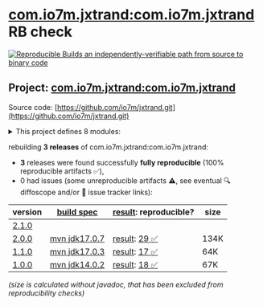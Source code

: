 [com.io7m.jxtrand:com.io7m.jxtrand](https://central.sonatype.com/artifact/com.io7m.jxtrand/com.io7m.jxtrand/versions) RB check
=======

[![Reproducible Builds](https://reproducible-builds.org/images/logos/rb.svg) an independently-verifiable path from source to binary code](https://reproducible-builds.org/)

## Project: [com.io7m.jxtrand:com.io7m.jxtrand](https://central.sonatype.com/artifact/com.io7m.jxtrand/com.io7m.jxtrand/versions)

Source code: [https://github.com/io7m/jxtrand.git](https://github.com/io7m/jxtrand.git)

<details><summary>This project defines 8 modules:</summary>

* [com.io7m.jxtrand:com.io7m.jxtrand](https://central.sonatype.com/artifact/com.io7m.jxtrand/com.io7m.jxtrand/2.0.0)
* [com.io7m.jxtrand:com.io7m.jxtrand.api](https://central.sonatype.com/artifact/com.io7m.jxtrand/com.io7m.jxtrand.api/2.0.0)
* [com.io7m.jxtrand:com.io7m.jxtrand.compiler.api](https://central.sonatype.com/artifact/com.io7m.jxtrand/com.io7m.jxtrand.compiler.api/2.0.0)
* [com.io7m.jxtrand:com.io7m.jxtrand.compiler.basic](https://central.sonatype.com/artifact/com.io7m.jxtrand/com.io7m.jxtrand.compiler.basic/2.0.0)
* [com.io7m.jxtrand:com.io7m.jxtrand.examples](https://central.sonatype.com/artifact/com.io7m.jxtrand/com.io7m.jxtrand.examples/2.0.0)
* [com.io7m.jxtrand:com.io7m.jxtrand.maven_plugin](https://central.sonatype.com/artifact/com.io7m.jxtrand/com.io7m.jxtrand.maven_plugin/2.0.0)
* [com.io7m.jxtrand:com.io7m.jxtrand.tests](https://central.sonatype.com/artifact/com.io7m.jxtrand/com.io7m.jxtrand.tests/2.0.0)
* [com.io7m.jxtrand:com.io7m.jxtrand.vanilla](https://central.sonatype.com/artifact/com.io7m.jxtrand/com.io7m.jxtrand.vanilla/2.0.0)
</details>

rebuilding **3 releases** of com.io7m.jxtrand:com.io7m.jxtrand:
- **3** releases were found successfully **fully reproducible** (100% reproducible artifacts :white_check_mark:),
- 0 had issues (some unreproducible artifacts :warning:, see eventual :mag: diffoscope and/or :memo: issue tracker links):

| version | [build spec](/BUILDSPEC.md) | [result](https://reproducible-builds.org/docs/jvm/): reproducible? | size |
| -- | --------- | ------ | -- |
| [2.1.0](https://central.sonatype.com/artifact/com.io7m.jxtrand/com.io7m.jxtrand/2.1.0/pom) | | | |
| [2.0.0](https://central.sonatype.com/artifact/com.io7m.jxtrand/com.io7m.jxtrand/2.0.0/pom) | [mvn jdk17.0.7](com.io7m.jxtrand-2.0.0.buildspec) | [result](com.io7m.jxtrand-2.0.0.buildinfo): [29 :white_check_mark: ](com.io7m.jxtrand-2.0.0.buildcompare) | 134K |
| [1.1.0](https://central.sonatype.com/artifact/com.io7m.jxtrand/com.io7m.jxtrand/1.1.0/pom) | [mvn jdk17.0.3](com.io7m.jxtrand-1.1.0.buildspec) | [result](com.io7m.jxtrand-1.1.0.buildinfo): [17 :white_check_mark: ](com.io7m.jxtrand-1.1.0.buildcompare) | 64K |
| [1.0.0](https://central.sonatype.com/artifact/com.io7m.jxtrand/com.io7m.jxtrand/1.0.0/pom) | [mvn jdk14.0.2](com.io7m.jxtrand-1.0.0.buildspec) | [result](com.io7m.jxtrand-1.0.0.buildinfo): [18 :white_check_mark: ](com.io7m.jxtrand-1.0.0.buildcompare) | 67K |

<i>(size is calculated without javadoc, that has been excluded from reproducibility checks)</i>
